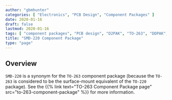 ```yaml
---
author: "gbmhunter"
categories: [ "Electronics", "PCB Design", "Component Packages" ]
date: 2020-01-16
draft: false
lastmod: 2020-01-16
tags: [ "component packages", "PCB design", "D2PAK", "TO-263", "DDPAK", "TO-263AB", "TO-279", "SMD-220", "TO-220" ]
title: "SMD-220 Component Package"
type: "page"
---
```


## Overview

`SMD-220` is a synonym for the `TO-263` component package (because the `TO-263` is considered to be the surface-mount equivalent of the `TO-220` package). See the {{% link text="TO-263 Component Package page" src="to-263-component-package" %}} for more information.
